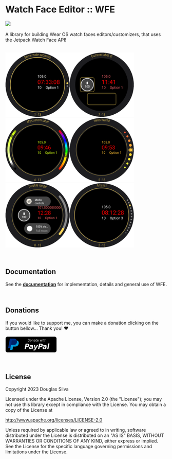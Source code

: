 # Watch Face Editor :: WFE
[![](https://jitpack.io/v/hms-douglas/wfe.svg)](https://jitpack.io/#hms-douglas/wfe)

A library for building Wear OS watch faces editors/customizers, that uses the Jetpack Watch Face API!
<br/>
<br/>

<img src="img/ui/b_0.png" width="200" height="200"/><img src="img/ui/c_2.png" width="200" height="200"/><img src="img/ui/cd_0.png" width="200" height="200"/><img src="img/ui/cs_1.png" width="200" height="200"/><img src="img/ui/dr_0.png" width="200" height="200"/><img src="img/ui/l_0.png" width="200" height="200"/>

<br/>
<h2>Documentation</h2>

See the [**documentation**](https://hms-douglas.github.io/wfe) for implementation, details and general use of WFE.

<br/>
<h2>Donations</h2>

If you would like to support me, you can make a donation clicking on the button bellow... Thank you! :heart:
<br/>
<br/>
<a href="https://www.paypal.com/donate/?hosted_button_id=QAHLC3GARUSVY">
  <img src="img/btn/donate_paypal.png" width="160" height="50"/>
</a>

<br/>
<h2>License</h2>
Copyright 2023 Douglas Silva

Licensed under the Apache License, Version 2.0 (the "License"); you may not use this library except in compliance with the License. You may obtain a copy of the License at

http://www.apache.org/licenses/LICENSE-2.0

Unless required by applicable law or agreed to in writing, software distributed under the License is distributed on an "AS IS" BASIS, WITHOUT WARRANTIES OR CONDITIONS OF ANY KIND, either express or implied. See the License for the specific language governing permissions and limitations under the License.
